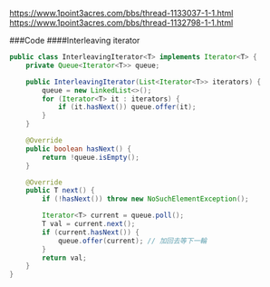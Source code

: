 https://www.1point3acres.com/bbs/thread-1133037-1-1.html
https://www.1point3acres.com/bbs/thread-1132798-1-1.html



###Code
####Interleaving iterator
```java
public class InterleavingIterator<T> implements Iterator<T> {
    private Queue<Iterator<T>> queue;

    public InterleavingIterator(List<Iterator<T>> iterators) {
        queue = new LinkedList<>();
        for (Iterator<T> it : iterators) {
            if (it.hasNext()) queue.offer(it);
        }
    }

    @Override
    public boolean hasNext() {
        return !queue.isEmpty();
    }

    @Override
    public T next() {
        if (!hasNext()) throw new NoSuchElementException();

        Iterator<T> current = queue.poll();
        T val = current.next();
        if (current.hasNext()) {
            queue.offer(current); // 加回去等下一輪
        }
        return val;
    }
}
```

